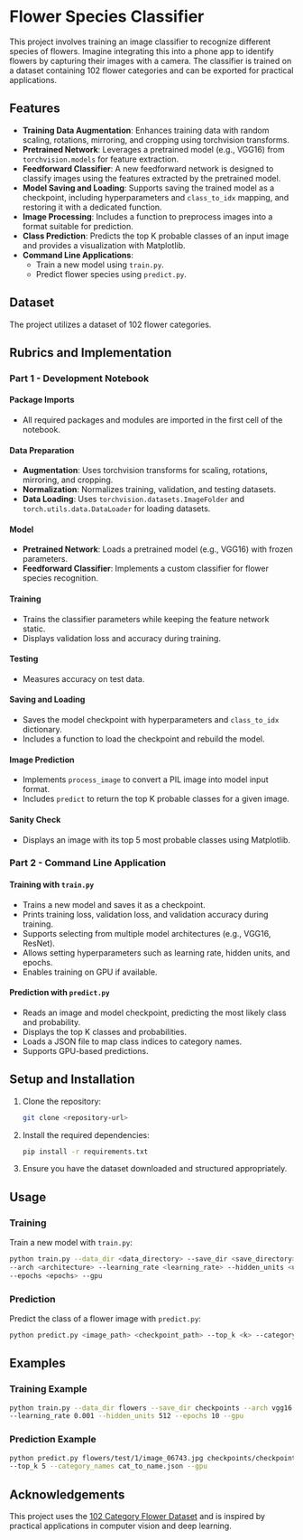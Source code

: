 # Flower Species Classifier

This project involves training an image classifier to recognize different species of flowers. Imagine integrating this into a phone app to identify flowers by capturing their images with a camera. The classifier is trained on a dataset containing 102 flower categories and can be exported for practical applications.

## Features

- **Training Data Augmentation**: Enhances training data with random scaling, rotations, mirroring, and cropping using torchvision transforms.
- **Pretrained Network**: Leverages a pretrained model (e.g., VGG16) from `torchvision.models` for feature extraction.
- **Feedforward Classifier**: A new feedforward network is designed to classify images using the features extracted by the pretrained model.
- **Model Saving and Loading**: Supports saving the trained model as a checkpoint, including hyperparameters and `class_to_idx` mapping, and restoring it with a dedicated function.
- **Image Processing**: Includes a function to preprocess images into a format suitable for prediction.
- **Class Prediction**: Predicts the top K probable classes of an input image and provides a visualization with Matplotlib.
- **Command Line Applications**:
  - Train a new model using `train.py`.
  - Predict flower species using `predict.py`.

## Dataset
The project utilizes a dataset of 102 flower categories.

## Rubrics and Implementation

### Part 1 - Development Notebook

#### Package Imports
- All required packages and modules are imported in the first cell of the notebook.

#### Data Preparation
- **Augmentation**: Uses torchvision transforms for scaling, rotations, mirroring, and cropping.
- **Normalization**: Normalizes training, validation, and testing datasets.
- **Data Loading**: Uses `torchvision.datasets.ImageFolder` and `torch.utils.data.DataLoader` for loading datasets.

#### Model
- **Pretrained Network**: Loads a pretrained model (e.g., VGG16) with frozen parameters.
- **Feedforward Classifier**: Implements a custom classifier for flower species recognition.

#### Training
- Trains the classifier parameters while keeping the feature network static.
- Displays validation loss and accuracy during training.

#### Testing
- Measures accuracy on test data.

#### Saving and Loading
- Saves the model checkpoint with hyperparameters and `class_to_idx` dictionary.
- Includes a function to load the checkpoint and rebuild the model.

#### Image Prediction
- Implements `process_image` to convert a PIL image into model input format.
- Includes `predict` to return the top K probable classes for a given image.

#### Sanity Check
- Displays an image with its top 5 most probable classes using Matplotlib.

### Part 2 - Command Line Application

#### Training with `train.py`
- Trains a new model and saves it as a checkpoint.
- Prints training loss, validation loss, and validation accuracy during training.
- Supports selecting from multiple model architectures (e.g., VGG16, ResNet).
- Allows setting hyperparameters such as learning rate, hidden units, and epochs.
- Enables training on GPU if available.

#### Prediction with `predict.py`
- Reads an image and model checkpoint, predicting the most likely class and probability.
- Displays the top K classes and probabilities.
- Loads a JSON file to map class indices to category names.
- Supports GPU-based predictions.

## Setup and Installation

1. Clone the repository:
   ```bash
   git clone <repository-url>
   ```
2. Install the required dependencies:
   ```bash
   pip install -r requirements.txt
   ```
3. Ensure you have the dataset downloaded and structured appropriately.

## Usage

### Training
Train a new model with `train.py`:
```bash
python train.py --data_dir <data_directory> --save_dir <save_directory> \
--arch <architecture> --learning_rate <learning_rate> --hidden_units <units> \
--epochs <epochs> --gpu
```

### Prediction
Predict the class of a flower image with `predict.py`:
```bash
python predict.py <image_path> <checkpoint_path> --top_k <k> --category_names <json_file> --gpu
```

## Examples

### Training Example
```bash
python train.py --data_dir flowers --save_dir checkpoints --arch vgg16 \
--learning_rate 0.001 --hidden_units 512 --epochs 10 --gpu
```

### Prediction Example
```bash
python predict.py flowers/test/1/image_06743.jpg checkpoints/checkpoint.pth \
--top_k 5 --category_names cat_to_name.json --gpu
```

## Acknowledgements

This project uses the [102 Category Flower Dataset](http://www.robots.ox.ac.uk/~vgg/data/flowers/102/) and is inspired by practical applications in computer vision and deep learning.
